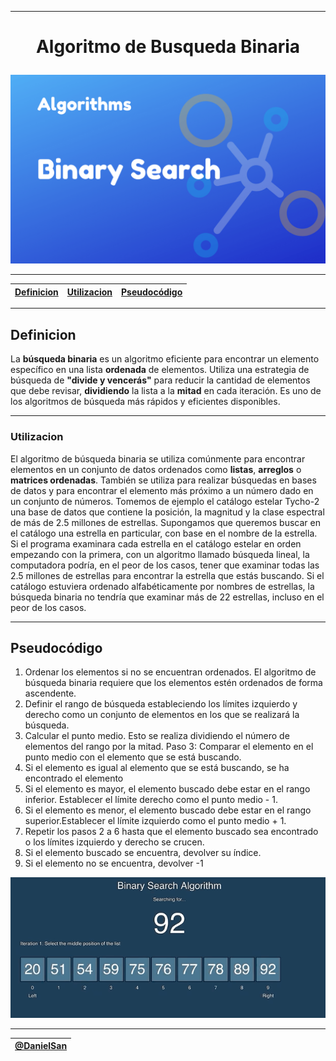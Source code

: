 
---
<h1><p align="center">Algoritmo de Busqueda Binaria</p></h1>

![ALgoritmo de BUsqueda Binaria](binary_search.png)

---

|[Definicion](#definicion)|[Utilizacion](#utilizacion)|[Pseudocódigo](#pseudocodigo)
| - | - | - |
---

## Definicion

La **búsqueda binaria** es un algoritmo eficiente para encontrar un elemento específico en una lista **ordenada** de elementos. Utiliza una estrategia de búsqueda de **"divide y vencerás"** para reducir la cantidad de elementos que debe revisar, **dividiendo** la lista a la **mitad** en cada iteración. Es uno de los algoritmos de búsqueda más rápidos y eficientes disponibles. 

---
### Utilizacion

El algoritmo de búsqueda binaria se utiliza comúnmente para encontrar elementos en un conjunto de datos ordenados como **listas**, **arreglos** o **matrices ordenadas**. También se utiliza para realizar búsquedas en bases de datos y para encontrar el elemento más próximo a un número dado en un conjunto de números.
Tomemos de ejemplo el catálogo estelar Tycho-2 una base de datos que contiene la posición, la magnitud y la clase espectral de más de 2.5 millones de estrellas. Supongamos que queremos buscar en el catálogo una estrella en particular, con base en el nombre de la estrella. Si el programa examinara cada estrella en el catálogo estelar en orden empezando con la primera, con un algoritmo llamado búsqueda lineal, la computadora podría, en el peor de los casos, tener que examinar todas las 2.5 millones de estrellas para encontrar la estrella que estás buscando. Si el catálogo estuviera ordenado alfabéticamente por nombres de estrellas, la búsqueda binaria no tendría que examinar más de 22 estrellas, incluso en el peor de los casos.

---

## Pseudocódigo

1. Ordenar los elementos si no se encuentran ordenados. El algoritmo de búsqueda binaria requiere que los elementos estén ordenados de forma ascendente.
2. Definir el rango de búsqueda estableciendo los límites izquierdo y derecho como un conjunto de elementos en los que se realizará la búsqueda.
3. Calcular el punto medio. Esto se realiza dividiendo el número de elementos del rango por la mitad. 
Paso 3: Comparar el elemento en el punto medio con el elemento que se está buscando.
4. Si el elemento es igual al elemento que se está buscando, se ha encontrado el elemento
5. Si el elemento es mayor, el elemento buscado debe estar en el rango inferior. Establecer el límite derecho como el punto medio - 1.
6. Si el elemento es menor, el elemento buscado debe estar en el rango superior.Establecer el límite izquierdo como el punto medio + 1.
7. Repetir los pasos 2 a 6 hasta que el elemento buscado sea encontrado o los límites izquierdo y derecho se crucen.
8. Si el elemento buscado se encuentra, devolver su índice.
9. Si el elemento no se encuentra, devolver -1

![example](binary-search.gif)

---

|[@DanielSan](https://github.com/kaiserkey)|
| - |





